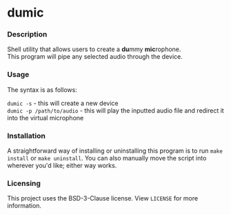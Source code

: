 dumic
=====


### Description
Shell utility that allows users to create a **du**mmy **mic**rophone.  
This program will pipe any selected audio through the device.


### Usage
The syntax is as follows:

``dumic -s`` - this will create a new device  
``dumic -p /path/to/audio`` - this will play the inputted audio file and redirect it into the virtual microphone


### Installation
A straightforward way of installing or uninstalling this program is to run ``make install`` or ``make uninstall``. You can also manually move the script into wherever you'd like; either way works.


### Licensing
This project uses the BSD-3-Clause license. View `LICENSE` for more information.
